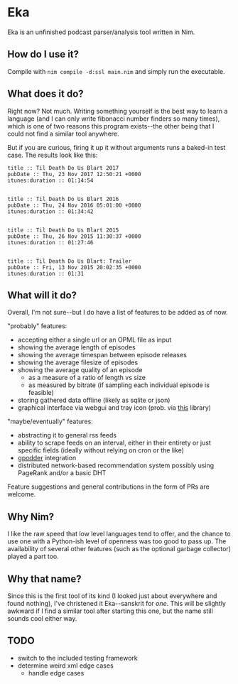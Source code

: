 # Eka
Eka is an unfinished podcast parser/analysis tool written in Nim.

## How do I use it?

Compile with `nim compile -d:ssl main.nim` and simply run the executable.

## What does it do?

Right now? Not much. Writing something yourself is the best way to learn a language (and I can only write fibonacci number finders so many times), which is one of two reasons this program exists--the other being that I could not find a similar tool anywhere.

But if you are curious, firing it up it without arguments runs a baked-in test case. The results look like this:

````
title :: Til Death Do Us Blart 2017
pubDate :: Thu, 23 Nov 2017 12:50:21 +0000
itunes:duration :: 01:14:54


title :: Til Death Do Us Blart 2016
pubDate :: Thu, 24 Nov 2016 05:01:00 +0000
itunes:duration :: 01:34:42


title :: Til Death Do Us Blart 2015
pubDate :: Thu, 26 Nov 2015 11:30:37 +0000
itunes:duration :: 01:27:46


title :: Til Death Do Us Blart: Trailer
pubDate :: Fri, 13 Nov 2015 20:02:35 +0000
itunes:duration :: 01:31
````

## What will it do?

Overall, I'm not sure--but I do have a list of features to be added as of now.

"probably" features:

* accepting either a single url or an OPML file as input
* showing the average length of episodes
* showing the average timespan between episode releases
* showing the average filesize of episodes
* showing the average quality of an episode
  * as a measure of a ratio of length vs size 
  * as measured by bitrate (if sampling each individual episode is feasible)
* storing gathered data offline (likely as sqlite or json)
* graphical interface via webgui and tray icon (prob. via [this](https://github.com/zserge/tray) library)

"maybe/eventually" features:

* abstracting it to general rss feeds
* ability to scrape feeds on an interval, either in their entirety or just specific fields (ideally without relying on cron or the like)
* [gpodder](https://gpodder.net/developer) integration
* distributed network-based recommendation system possibly using PageRank and/or a basic DHT

Feature suggestions and general contributions in the form of PRs are welcome.

## Why Nim?

I like the raw speed that low level languages tend to offer, and the chance to use one with a Python-ish level of openness was too good to pass up. The availability of several other features (such as the optional garbage collector) played a part too.

## Why that name?

Since this is the first tool of its kind (I looked just about everywhere and found nothing), I've christened it Eka--sanskrit for _one_. This will be slightly awkward if I find a similar tool after starting this one, but the name still sounds cool either way.

## TODO

* switch to the included testing framework
* determine weird xml edge cases
  * handle edge cases
